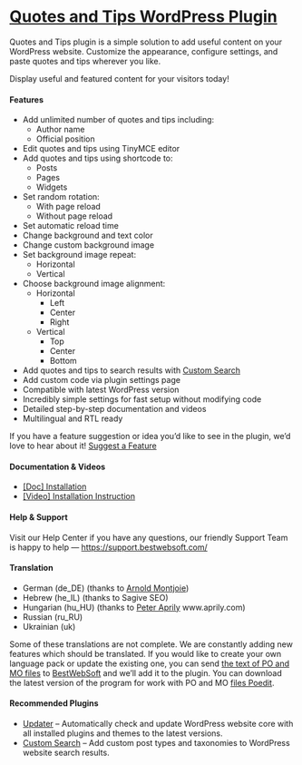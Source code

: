 <a href="https://bestwebsoft.com/products/wordpress/plugins/quotes-and-tips/" target=_blank>Quotes and Tips WordPress Plugin</a>
========================

<p>Quotes and Tips plugin is a simple solution to add useful content on your WordPress website. Customize the appearance, configure settings, and paste quotes and tips wherever you like.</p>
<p>Display useful and featured content for your visitors today!</p>
<p><span class="embed-youtube" style="text-align:center; display: block;"></span></p>
<h4>Features</h4>
<ul>
<li>Add unlimited number of quotes and tips including:
<ul>
<li>Author name</li>
<li>Official position</li>
</ul>
</li>
<li>Edit quotes and tips using TinyMCE editor</li>
<li>Add quotes and tips using shortcode to:
<ul>
<li>Posts</li>
<li>Pages</li>
<li>Widgets</li>
</ul>
</li>
<li>Set random rotation:
<ul>
<li>With page reload</li>
<li>Without page reload</li>
</ul>
</li>
<li>Set automatic reload time</li>
<li>Change background and text color</li>
<li>Change custom background image</li>
<li>Set background image repeat:
<ul>
<li>Horizontal</li>
<li>Vertical</li>
</ul>
</li>
<li>Choose background image alignment:
<ul>
<li>Horizontal
<ul>
<li>Left</li>
<li>Center</li>
<li>Right</li>
</ul>
</li>
<li>Vertical
<ul>
<li>Top</li>
<li>Center</li>
<li>Bottom</li>
</ul>
</li>
</ul>
</li>
<li>Add quotes and tips to search results with <a href="https://bestwebsoft.com/products/wordpress/plugins/custom-search/?k=02f29128229d89fbd99d8251200ff455" rel="nofollow">Custom Search</a></li>
<li>Add custom code via plugin settings page</li>
<li>Compatible with latest WordPress version</li>
<li>Incredibly simple settings for fast setup without modifying code</li>
<li>Detailed step-by-step documentation and videos</li>
<li>Multilingual and RTL ready</li>
</ul>
<p>If you have a feature suggestion or idea you&#8217;d like to see in the plugin, we&#8217;d love to hear about it! <a href="https://support.bestwebsoft.com/hc/en-us/requests/new" rel="nofollow">Suggest a Feature</a></p>
<h4>Documentation &amp; Videos</h4>
<ul>
<li><a href="https://docs.google.com/document/d/1-hvn6WRvWnOqj5v5pLUk7Awyu87lq5B_dO-Tv-MC9JQ/" rel="nofollow">[Doc] Installation</a></li>
<li><a href="https://www.youtube.com/watch?v=tEOjkZrwdNA" rel="nofollow">[Video] Installation Instruction</a></li>
</ul>
<h4>Help &amp; Support</h4>
<p>Visit our Help Center if you have any questions, our friendly Support Team is happy to help — <a href="https://support.bestwebsoft.com/" rel="nofollow">https://support.bestwebsoft.com/</a></p>
<h4>Translation</h4>
<ul>
<li>German (de_DE) (thanks to <a href="mailto:&#097;&#x72;&#110;&#x6f;&#108;d&#x40;&#109;&#x6f;&#110;&#x74;&#106;&#x6f;&#105;&#x65;&#046;&#x64;&#101;" rel="nofollow">Arnold Montjoie</a>)</li>
<li>Hebrew (he_IL) (thanks to Sagive SEO)</li>
<li>Hungarian (hu_HU) (thanks to <a href="mailto:&#x73;&#x6f;&#x6c;&#x61;&#x72;s&#105;&#100;&#101;&#048;&#057;&#064;&#x67;&#x6d;&#x61;&#x69;&#x6c;&#x2e;c&#111;&#109;" rel="nofollow">Peter Aprily</a> www.aprily.com)</li>
<li>Russian (ru_RU)</li>
<li>Ukrainian (uk)</li>
</ul>
<p>Some of these translations are not complete. We are constantly adding new features which should be translated. If you would like to create your own language pack or update the existing one, you can send <a href="https://codex.wordpress.org/Translating_WordPress" rel="nofollow">the text of PO and MO files</a> to <a href="https://support.bestwebsoft.com/hc/en-us/requests/new" rel="nofollow">BestWebSoft</a> and we&#8217;ll add it to the plugin. You can download the latest version of the program for work with PO and MO <a href="http://www.poedit.net/download.php" rel="nofollow">files Poedit</a>.</p>
<h4>Recommended Plugins</h4>
<ul>
<li><a href="https://bestwebsoft.com/products/wordpress/plugins/updater/?k=e8f05fa90cedfd3a96483e8f0ca60ab5" rel="nofollow">Updater</a> &#8211; Automatically check and update WordPress website core with all installed plugins and themes to the latest versions.</li>
<li><a href="https://bestwebsoft.com/products/wordpress/plugins/custom-search/?k=02f29128229d89fbd99d8251200ff455" rel="nofollow">Custom Search</a> &#8211; Add custom post types and taxonomies to WordPress website search results.</li>
</ul>
